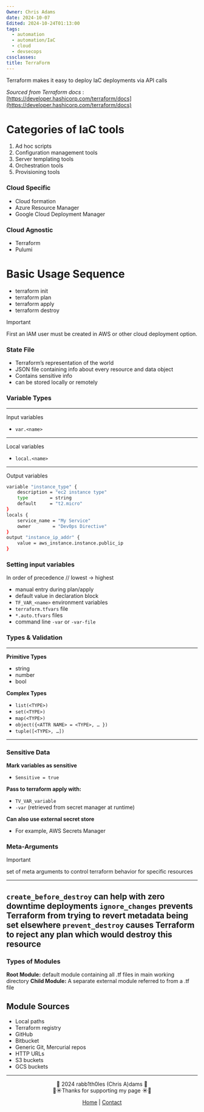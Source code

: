 ```yaml
---
Owner: Chris Adams
date: 2024-10-07
Edited: 2024-10-24T01:13:00
tags:
  - automation
  - automation/IaC
  - cloud
  - devsecops
cssclasses: 
title: TerraForm
---
```

Terraform makes it easy to deploy IaC deployments via API calls
  
*Sourced from Terraform docs* : [https://developer.hashicorp.com/terraform/docs](https://developer.hashicorp.com/terraform/docs)
# Categories of IaC tools
1. Ad hoc scripts
2. Configuration management tools
3. Server templating tools
4. Orchestration tools
5. Provisioning tools
  
### Cloud Specific
- Cloud formation
- Azure Resource Manager
- Google Cloud Deployment Manager
### Cloud Agnostic
- Terraform
- Pulumi
# Basic Usage Sequence
- terraform init
- terraform plan
- terraform apply
- terraform destroy
  

> [!important]  
> First an IAM user must be created in AWS or other cloud deployment option.  
  
### State File
- Terraform’s representation of the world
- JSON file containing info about every resource and data object
- Contains sensitive info
- can be stored locally or remotely
  
### Variable Types
---
Input variables
- `var.<name>`
---
  
Local variables
- `local.<name>`
---
  
Output variables
  
```Bash
variable "instance_type" {
	description = "ec2 instance type"
	type        = string
	default     = "t2.micro"
}
locals {
	service_name = "My Service"
	owner        = "Dev0ps Directive"
}
output "instance_ip_addr" {
	value = aws_instance.instance.public_ip
}
```
  
### Setting input variables
In order of precedence // lowest → highest
- manual entry during plan/apply
- default value in declaration block
- `TF_VAR_<name>` environment variables
- `terraform.tfvars` file
- `*.auto.tfvars` files
- command line `-var` or `-var-file`
  
### Types & Validation
---
**Primitive Types**
- string
- number
- bool
  
**Complex Types**
- `list(<TYPE>)`
- `set(<TYPE>)`
- `map(<TYPE>)`
- `object({<ATTR NAME> = <TYPE>, … })`
- `tuple([<TYPE>, …])`
---
  
### Sensitive Data
**Mark variables as sensitive**
- `Sensitive = true`
  
**Pass to terraform apply with:**
- `TV_VAR_variable`
- `-var` (retrieved from secret manager at runtime)
  
**Can also use external secret store**
- For example, AWS Secrets Manager
  
### Meta-Arguments
  

> [!important]  
> set of meta arguments to control terraform behavior for specific resources  
---
`create_before_destroy` can help with zero downtime deployments
`ignore_changes` prevents Terraform from trying to revert metadata being set elsewhere
`prevent_destroy` causes Terraform to reject any plan which would destroy this resource
---
  
### Types of Modules
  
**Root Module:** default module containing all .tf files in main working directory
**Child Module:** A separate external module referred to from a .tf file
  
**Module Sources**
---
- Local paths
- Terraform registry
- GitHub
- Bitbucket
- Generic Git, Mercurial repos
- HTTP URLs
- S3 buckets
- GCS buckets
---
<div style="text-align: center;">
	<div class="gradient-text">👾 2024 rabb1th0les (Chris A)dams 👾</div> 
	🌴☀Thanks for supporting my page ☀🌴
	<nav>
		<ul style="list-style: none; padding: 0;">
			<div style="text-align: center;">
				<li><a href="index.html">Home</a> | <a href="Contact.html">Contact</a></li>
			</div>
		</ul>
	</nav>	
</div>